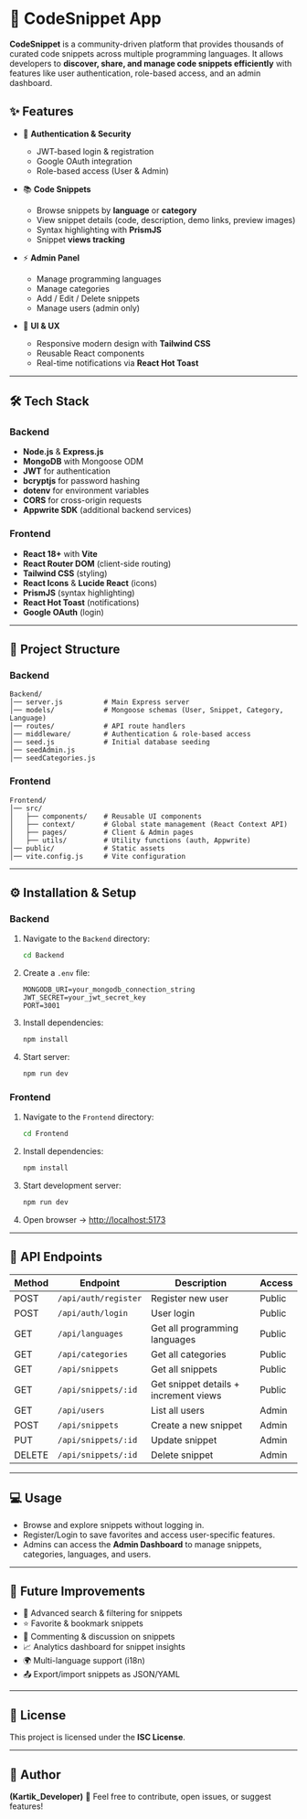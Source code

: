 # 🚀 CodeSnippet App

**CodeSnippet** is a community-driven platform that provides thousands of curated code snippets across multiple programming languages.
It allows developers to **discover, share, and manage code snippets efficiently** with features like user authentication, role-based access, and an admin dashboard.

## ✨ Features

- 🔐 **Authentication & Security**

  - JWT-based login & registration
  - Google OAuth integration
  - Role-based access (User & Admin)

- 📚 **Code Snippets**

  - Browse snippets by **language** or **category**
  - View snippet details (code, description, demo links, preview images)
  - Syntax highlighting with **PrismJS**
  - Snippet **views tracking**

- ⚡ **Admin Panel**

  - Manage programming languages
  - Manage categories
  - Add / Edit / Delete snippets
  - Manage users (admin only)

- 🎨 **UI & UX**

  - Responsive modern design with **Tailwind CSS**
  - Reusable React components
  - Real-time notifications via **React Hot Toast**

---

## 🛠️ Tech Stack

### Backend

- **Node.js** & **Express.js**
- **MongoDB** with Mongoose ODM
- **JWT** for authentication
- **bcryptjs** for password hashing
- **dotenv** for environment variables
- **CORS** for cross-origin requests
- **Appwrite SDK** (additional backend services)

### Frontend

- **React 18+** with **Vite**
- **React Router DOM** (client-side routing)
- **Tailwind CSS** (styling)
- **React Icons** & **Lucide React** (icons)
- **PrismJS** (syntax highlighting)
- **React Hot Toast** (notifications)
- **Google OAuth** (login)

---

## 📂 Project Structure

### Backend

```
Backend/
│── server.js          # Main Express server
│── models/            # Mongoose schemas (User, Snippet, Category, Language)
│── routes/            # API route handlers
│── middleware/        # Authentication & role-based access
│── seed.js            # Initial database seeding
│── seedAdmin.js
│── seedCategories.js
```

### Frontend

```
Frontend/
│── src/
│   ├── components/    # Reusable UI components
│   ├── context/       # Global state management (React Context API)
│   ├── pages/         # Client & Admin pages
│   ├── utils/         # Utility functions (auth, Appwrite)
│── public/            # Static assets
│── vite.config.js     # Vite configuration
```

---

## ⚙️ Installation & Setup

### Backend

1. Navigate to the `Backend` directory:

   ```bash
   cd Backend
   ```

2. Create a `.env` file:

   ```env
   MONGODB_URI=your_mongodb_connection_string
   JWT_SECRET=your_jwt_secret_key
   PORT=3001
   ```

3. Install dependencies:

   ```bash
   npm install
   ```

4. Start server:

   ```bash
   npm run dev
   ```

### Frontend

1. Navigate to the `Frontend` directory:

   ```bash
   cd Frontend
   ```

2. Install dependencies:

   ```bash
   npm install
   ```

3. Start development server:

   ```bash
   npm run dev
   ```

4. Open browser → [http://localhost:5173](http://localhost:5173)

---

## 📡 API Endpoints

| Method | Endpoint             | Description                           | Access |
| ------ | -------------------- | ------------------------------------- | ------ |
| POST   | `/api/auth/register` | Register new user                     | Public |
| POST   | `/api/auth/login`    | User login                            | Public |
| GET    | `/api/languages`     | Get all programming languages         | Public |
| GET    | `/api/categories`    | Get all categories                    | Public |
| GET    | `/api/snippets`      | Get all snippets                      | Public |
| GET    | `/api/snippets/:id`  | Get snippet details + increment views | Public |
| GET    | `/api/users`         | List all users                        | Admin  |
| POST   | `/api/snippets`      | Create a new snippet                  | Admin  |
| PUT    | `/api/snippets/:id`  | Update snippet                        | Admin  |
| DELETE | `/api/snippets/:id`  | Delete snippet                        | Admin  |

---

## 💻 Usage

- Browse and explore snippets without logging in.
- Register/Login to save favorites and access user-specific features.
- Admins can access the **Admin Dashboard** to manage snippets, categories, languages, and users.

---

## 🔮 Future Improvements

- 🔎 Advanced search & filtering for snippets
- ⭐ Favorite & bookmark snippets
- 💬 Commenting & discussion on snippets
- 📈 Analytics dashboard for snippet insights
- 🌍 Multi-language support (i18n)
- 📤 Export/import snippets as JSON/YAML

---

## 📜 License

This project is licensed under the **ISC License**.

---

## 👤 Author

**(Kartik_Developer)**
💌 Feel free to contribute, open issues, or suggest features!
